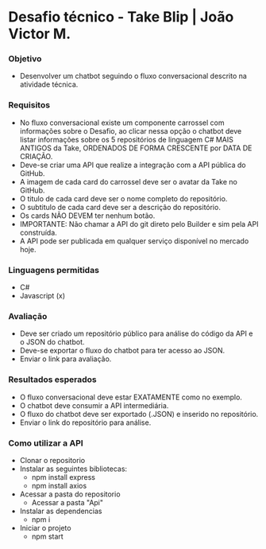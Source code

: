 # Desafio técnico - Take Blip | João Victor M.

### Objetivo

- Desenvolver um chatbot seguindo o fluxo conversacional descrito na atividade técnica.

### Requisitos

- No fluxo conversacional existe um componente carrossel com informações sobre o Desafio, ao clicar nessa opção o chatbot deve listar informações sobre os 5 repositórios de linguagem C# MAIS ANTIGOS da Take, ORDENADOS DE FORMA CRESCENTE por DATA DE CRIAÇÃO.
- Deve-se criar uma API que realize a integração com a API pública do GitHub.
- A imagem de cada card do carrossel deve ser o avatar da Take no GitHub.
- O titulo de cada card deve ser o nome completo do repositório.
- O subtitulo de cada card deve ser a descrição do repositório.
- Os cards NÃO DEVEM ter nenhum botão.
- IMPORTANTE: Não chamar a API do git direto pelo Builder e sim pela API construída.
- A API pode ser publicada em qualquer serviço disponível no mercado hoje.

### Linguagens permitidas

- C#
- Javascript (x)

### Avaliação

- Deve ser criado um repositório público para análise do código da API e o JSON do chatbot.
- Deve-se exportar o fluxo do chatbot para ter acesso ao JSON.
- Enviar o link para avaliação.

### Resultados esperados

- O fluxo conversacional deve estar EXATAMENTE como no exemplo.
- O chatbot deve consumir a API intermediária.
- O fluxo do chatbot deve ser exportado (.JSON) e inserido no repositório.
- Enviar o link do repositório para análise.

### Como utilizar a API

- Clonar o repositorio
- Instalar as seguintes bibliotecas:
  - npm install express
  - npm install axios
- Acessar a pasta do repositorio
  - Acessar a pasta "Api"
- Instalar as dependencias
  - npm i
- Iniciar o projeto
  - npm start

